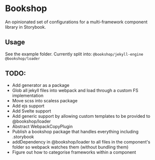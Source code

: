 # Bookshop

An opinionated set of configurations for a multi-framework component library in Storybook.

## Usage

See the example folder. Currently split into:
`@bookshop/jekyll-engine`
`@bookshop/loader`

## TODO:
- Add generator as a package
- Glob all jekyll files into webpack and load through a custom FS implementation
- Move scss into scaless package
- Add ejs support
- Add Svelte support
- Add generic support by allowing custom templates to be provided to @bookshop/loader
- Abstract WebpackCopyPlugin
- Publish a bookshop package that handles everything including .storybook
- addDependency in @bookshop/loader to all files in the component's folder so webpack watches them (without bundling them)
- Figure out how to categorise frameworks within a component
